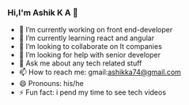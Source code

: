 ### Hi,I'm Ashik K A  👋

- 🔭 I’m currently working on front end-developer
- 🌱 I’m currently learning react and angular
- 👯 I’m looking to collaborate on It companies
- 🤔 I’m looking for help with senior developer
- 💬 Ask me about any tech related stuff
- 📫 How to reach me: gmail:ashikka74@gmail.com
- 😄 Pronouns: his/he
- ⚡ Fun fact: i pend my time to see tech videos

<!-- -<img src="https://github-readme-stats.vercel.app/api/?username=jasongaylord&count_private=true&theme=tokyonight&showicons=true"> -->
